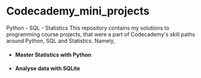 # Codecademy_mini_projects
Python - SQL - Statistics
This repository contains my solutions to programming course projects, that were a part of Codecademy's skill paths around Python, SQL and Statistics. Namely,
* #### Master Statistics with Python
* #### Analyse data with SQLite
